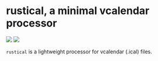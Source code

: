 # rustical, a minimal vcalendar processor
<img src="https://badgen.net/github/release/cyberme0w/rustical">
<img src="https://badgen.net/github/commits/cyberme0w/rustical">

`rustical` is a lightweight processor for vcalendar (.ical) files.
